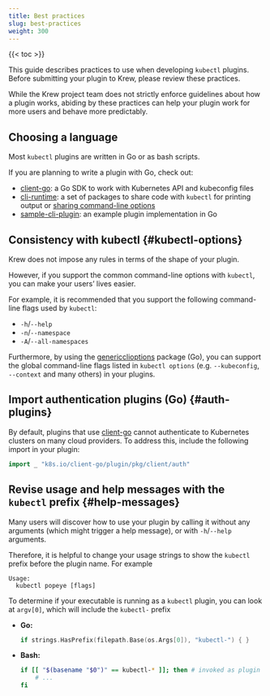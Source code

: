 ```yaml
---
title: Best practices
slug: best-practices
weight: 300
---
```


{{< toc >}}

This guide describes practices to use when developing `kubectl` plugins. Before
submitting your plugin to Krew, please review these practices.

While the Krew project team does not strictly enforce guidelines about how a plugin
works, abiding by these practices can help your plugin work for more users
and behave more predictably.

## Choosing a language

Most `kubectl` plugins are written in Go or as bash scripts.

If you are planning to write a plugin with Go, check out:

- [client-go]: a Go SDK to work with Kubernetes API and kubeconfig files
- [cli-runtime]: a set of packages to share code with `kubectl` for printing output or [sharing command-line options][cli-opts]
- [sample-cli-plugin]: an example plugin implementation in Go

## Consistency with kubectl {#kubectl-options}

Krew does not impose any rules in terms of the shape of your plugin.

However, if you support the common command-line options with `kubectl`, you can make your
users’ lives easier.

For example, it is recommended that you support the following command-line flags used by
`kubectl`:

- `-h`/`--help`
- `-n`/`--namespace`
- `-A`/`--all-namespaces`

Furthermore, by using the [genericclioptions][cli-opts] package (Go), you can
support the global command-line flags listed in `kubectl options` (e.g.
`--kubeconfig`, `--context` and many others) in your plugins.

## Import authentication plugins (Go) {#auth-plugins}

By default, plugins that use [client-go]
cannot authenticate to Kubernetes clusters on many cloud providers. To address
this, include the following import in your plugin:

```go
import _ "k8s.io/client-go/plugin/pkg/client/auth"
```

[cli-runtime]: https://github.com/kubernetes/cli-runtime/
[client-go]: https://godoc.org/k8s.io/client-go
[cli-opts]: https://godoc.org/k8s.io/cli-runtime/pkg/genericclioptions
[sample-cli-plugin]: https://github.com/kubernetes/sample-cli-plugin

## Revise usage and help messages with the `kubectl` prefix {#help-messages}

Many users will discover how to use your plugin by calling it without any arguments (which
might trigger a help message), or with `-h`/`--help` arguments.

Therefore, it is helpful to change your usage strings to show the `kubectl ` prefix before the plugin
name. For example

```text
Usage:
  kubectl popeye [flags]
```

To determine if your executable is running as a `kubectl` plugin, you can look
at `argv[0]`, which will include the `kubectl-` prefix

- **Go:**

    ```go
    if strings.HasPrefix(filepath.Base(os.Args[0]), "kubectl-") { }
    ```

- **Bash:**

    ```bash
    if [[ "$(basename "$0")" == kubectl-* ]]; then # invoked as plugin
        # ...
    fi
    ```
